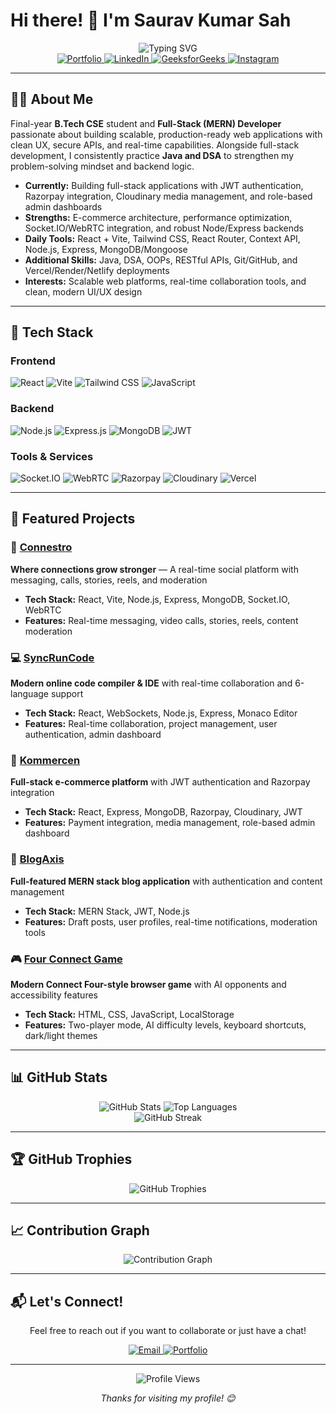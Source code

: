 # Hi there! 👋 I'm Saurav Kumar Sah

<div align="center">
  <img src="https://readme-typing-svg.herokuapp.com?font=Fira+Code&pause=1000&color=6366F1&center=true&vCenter=true&width=435&lines=Full-Stack+MERN+Developer;React%2C+Node.js%2C+MongoDB;Java+%26+DSA+Enthusiast;Final-year+CSE+Student" alt="Typing SVG" />
</div>

<div align="center">
  <a href="https://saurav-portfolio-dun.vercel.app/">
    <img src="https://img.shields.io/badge/Portfolio-000000?style=for-the-badge&logo=vercel&logoColor=white" alt="Portfolio" />
  </a>
  <a href="https://www.linkedin.com/in/sauravkumarsah-dev">
    <img src="https://img.shields.io/badge/LinkedIn-0077B5?style=for-the-badge&logo=linkedin&logoColor=white" alt="LinkedIn" />
  </a>
  <a href="https://www.geeksforgeeks.org/user/sauravkumarsahdev/">
    <img src="https://img.shields.io/badge/GeeksforGeeks-0F9D58?style=for-the-badge&logo=geeksforgeeks&logoColor=white" alt="GeeksforGeeks" />
  </a>
  <a href="https://www.instagram.com/saurav_shubham903">
    <img src="https://img.shields.io/badge/Instagram-E4405F?style=for-the-badge&logo=instagram&logoColor=white" alt="Instagram" />
  </a>
</div>

---

## 👨‍💻 About Me

Final-year **B.Tech CSE** student and **Full-Stack (MERN) Developer** passionate about building scalable, production-ready web applications with clean UX, secure APIs, and real-time capabilities. Alongside full-stack development, I consistently practice **Java and DSA** to strengthen my problem-solving mindset and backend logic.

- **Currently:** Building full-stack applications with JWT authentication, Razorpay integration, Cloudinary media management, and role-based admin dashboards
- **Strengths:** E-commerce architecture, performance optimization, Socket.IO/WebRTC integration, and robust Node/Express backends
- **Daily Tools:** React + Vite, Tailwind CSS, React Router, Context API, Node.js, Express, MongoDB/Mongoose
- **Additional Skills:** Java, DSA, OOPs, RESTful APIs, Git/GitHub, and Vercel/Render/Netlify deployments
- **Interests:** Scalable web platforms, real-time collaboration tools, and clean, modern UI/UX design

---

## 🧰 Tech Stack

### Frontend
![React](https://img.shields.io/badge/React-20232A?style=for-the-badge&logo=react&logoColor=61DAFB)
![Vite](https://img.shields.io/badge/Vite-646CFF?style=for-the-badge&logo=vite&logoColor=white)
![Tailwind CSS](https://img.shields.io/badge/Tailwind_CSS-38B2AC?style=for-the-badge&logo=tailwind-css&logoColor=white)
![JavaScript](https://img.shields.io/badge/JavaScript-F7DF1E?style=for-the-badge&logo=javascript&logoColor=black)

### Backend
![Node.js](https://img.shields.io/badge/Node.js-43853D?style=for-the-badge&logo=node.js&logoColor=white)
![Express.js](https://img.shields.io/badge/Express.js-404D59?style=for-the-badge)
![MongoDB](https://img.shields.io/badge/MongoDB-4EA94B?style=for-the-badge&logo=mongodb&logoColor=white)
![JWT](https://img.shields.io/badge/JWT-000000?style=for-the-badge&logo=JSON%20web%20tokens&logoColor=white)

### Tools & Services
![Socket.IO](https://img.shields.io/badge/Socket.io-010101?style=for-the-badge&logo=socket.io&logoColor=white)
![WebRTC](https://img.shields.io/badge/WebRTC-333333?style=for-the-badge&logo=webrtc&logoColor=white)
![Razorpay](https://img.shields.io/badge/Razorpay-02042B?style=for-the-badge&logo=razorpay&logoColor=3395FF)
![Cloudinary](https://img.shields.io/badge/Cloudinary-3448C5?style=for-the-badge&logo=cloudinary&logoColor=white)
![Vercel](https://img.shields.io/badge/Vercel-000000?style=for-the-badge&logo=vercel&logoColor=white)

---

## 🚀 Featured Projects

### 🔗 [Connestro](https://github.com/saurav-kumar-sah-dev/Connestro)
**Where connections grow stronger** — A real-time social platform with messaging, calls, stories, reels, and moderation
- **Tech Stack:** React, Vite, Node.js, Express, MongoDB, Socket.IO, WebRTC
- **Features:** Real-time messaging, video calls, stories, reels, content moderation

### 💻 [SyncRunCode](https://github.com/saurav-kumar-sah-dev/SyncRunCode)
**Modern online code compiler & IDE** with real-time collaboration and 6-language support
- **Tech Stack:** React, WebSockets, Node.js, Express, Monaco Editor
- **Features:** Real-time collaboration, project management, user authentication, admin dashboard

### 🛒 [Kommercen](https://github.com/saurav-kumar-sah-dev/Kommercen)
**Full-stack e-commerce platform** with JWT authentication and Razorpay integration
- **Tech Stack:** React, Express, MongoDB, Razorpay, Cloudinary, JWT
- **Features:** Payment integration, media management, role-based admin dashboard

### 📝 [BlogAxis](https://github.com/saurav-kumar-sah-dev/BlogAxis)
**Full-featured MERN stack blog application** with authentication and content management
- **Tech Stack:** MERN Stack, JWT, Node.js
- **Features:** Draft posts, user profiles, real-time notifications, moderation tools

### 🎮 [Four Connect Game](https://github.com/saurav-kumar-sah-dev/Four-Connect-Game)
**Modern Connect Four-style browser game** with AI opponents and accessibility features
- **Tech Stack:** HTML, CSS, JavaScript, LocalStorage
- **Features:** Two-player mode, AI difficulty levels, keyboard shortcuts, dark/light themes

---

## 📊 GitHub Stats

<div align="center">
  <img src="https://github-readme-stats.vercel.app/api?username=saurav-kumar-sah-dev&show_icons=true&theme=tokyonight&hide_border=true&count_private=true" alt="GitHub Stats" />
  
  <img src="https://github-readme-stats.vercel.app/api/top-langs/?username=saurav-kumar-sah-dev&layout=compact&theme=tokyonight&hide_border=true" alt="Top Languages" />
</div>

<div align="center">
  <img src="https://github-readme-streak-stats.herokuapp.com/?user=saurav-kumar-sah-dev&theme=tokyonight&hide_border=true" alt="GitHub Streak" />
</div>

---

## 🏆 GitHub Trophies

<div align="center">
  <img src="https://github-profile-trophy.vercel.app/?username=saurav-kumar-sah-dev&theme=tokyonight&no-frame=true&no-bg=true&margin-w=4" alt="GitHub Trophies" />
</div>

---

## 📈 Contribution Graph

<div align="center">
  <img src="https://github-readme-activity-graph.vercel.app/graph?username=saurav-kumar-sah-dev&theme=tokyonight&hide_border=true" alt="Contribution Graph" />
</div>

---

## 📬 Let's Connect!

<div align="center">
  <p>Feel free to reach out if you want to collaborate or just have a chat!</p>
  
  <a href="mailto:your-email@example.com">
    <img src="https://img.shields.io/badge/Email-D14836?style=for-the-badge&logo=gmail&logoColor=white" alt="Email" />
  </a>
  <a href="https://saurav-portfolio-dun.vercel.app/">
    <img src="https://img.shields.io/badge/Portfolio-000000?style=for-the-badge&logo=vercel&logoColor=white" alt="Portfolio" />
  </a>
</div>

---

<div align="center">
  <img src="https://komarev.com/ghpvc/?username=saurav-kumar-sah-dev&style=for-the-badge&color=blue" alt="Profile Views" />
  
  <p><i>Thanks for visiting my profile! 😊</i></p>
</div>
